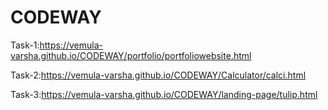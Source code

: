 # CODEWAY
Task-1:https://vemula-varsha.github.io/CODEWAY/portfolio/portfoliowebsite.html

Task-2:https://vemula-varsha.github.io/CODEWAY/Calculator/calci.html

Task-3:https://vemula-varsha.github.io/CODEWAY/landing-page/tulip.html
